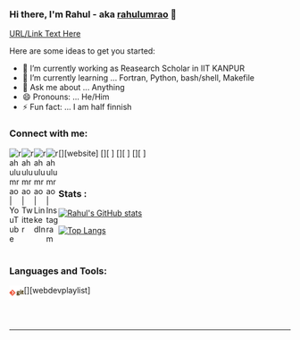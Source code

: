 ### Hi there, I'm  Rahul - aka [rahulumrao](https://github.com/rahulumrao) 👋
[URL/Link Text Here](http://url.here)

Here are some ideas to get you started:

- 🔭 I’m currently working as Reasearch Scholar in IIT KANPUR
- 🌱 I’m currently learning ... Fortran, Python, bash/shell, Makefile
- 💬 Ask me about ... Anything
- 😄 Pronouns: ... He/Him
- ⚡ Fun fact: ... I am half finnish

### Connect with me:

[<img align="left" alt="rahulumrao | YouTube" width="22px" src="https://cdn.jsdelivr.net/npm/simple-icons@v3/icons/youtube.svg" />][website]
[<img align="left" alt="rahulumrao | Twitter" width="22px" src="https://cdn.jsdelivr.net/npm/simple-icons@v3/icons/twitter.svg" />][ ]
[<img align="left" alt="rahulumrao | LinkedIn" width="22px" src="https://cdn.jsdelivr.net/npm/simple-icons@v3/icons/linkedin.svg" />][ ]
[<img align="left" alt="rahulumrao | Instagram" width="22px" src="https://cdn.jsdelivr.net/npm/simple-icons@v3/icons/instagram.svg" />][ ]

<br />

### Stats :
[![Rahul's GitHub stats](https://github-readme-stats.vercel.app/api?username=rahulumrao&show_icons=true&theme=merko)](https://github.com/rahulumrao/github-readme-stats)

[![Top Langs](https://github-readme-stats.vercel.app/api/top-langs/?username=rahulumrao&hide=javascript,html,Roff,css,Cmake&layout=compact&theme=radical)](https://github.com/rahulumrao/github-readme-stats)

<br />

### Languages and Tools:
[<img align="left" alt="Git" width="26px" src="https://raw.githubusercontent.com/github/explore/80688e429a7d4ef2fca1e82350fe8e3517d3494d/topics/git/git.png" />][webdevplaylist]


<br />
<br />

----
